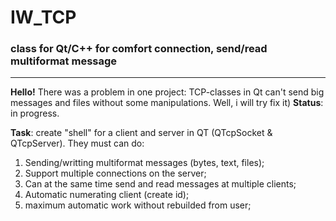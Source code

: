 # IW_TCP
### class for Qt/C++ for comfort connection, send/read multiformat message 
---
**Hello!**
There was a problem in one project: TCP-classes in Qt can't send big messages and files without some manipulations. Well, i will try fix it)
**Status**: in progress.

**Task**: create "shell" for a client and server in QT (QTcpSocket & QTcpServer). 
They must can do:
  1. Sending/writting multiformat messages (bytes, text, files);
  2. Support multiple connections on the server;
  3. Can at the same time send and read messages at multiple clients;
  4. Automatic numerating client (create id);
  5. maximum automatic work without rebuilded from user;

